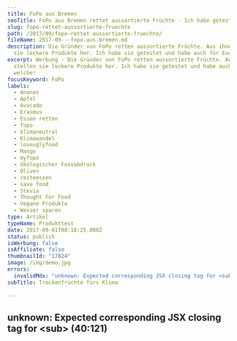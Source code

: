 ```yaml
---
title: FoPo aus Bremen
seoTitle: FoPo aus Bremen rettet aussortierte Früchte - Ich habe getestet
slug: fopo-rettet-aussortierte-fruechte
path: /2017/09/fopo-rettet-aussortierte-fruechte/
fileName: 2017-09---fopo-aus-bremen.md
description: Die Gründer von FoPo retten aussortierte Früchte. Aus ihnen stellen
  sie leckere Produkte her. Ich habe sie getestet und habe auch für Euch welche!
excerpt: Werbung - Die Gründer von FoPo retten aussortierte Früchte. Aus ihnen
  stellen sie leckere Produkte her. Ich habe sie getestet und habe auch für Euch
  welche!
focusKeyword: FoPo
labels:
  - Ananas
  - Apfel
  - Avocado
  - Erasmus
  - Essen retten
  - fopo
  - klimaneutral
  - Klimawandel
  - loveuglyfood
  - Mango
  - myfopo
  - ökologischer Fussabdruck
  - Oliven
  - resteessen
  - save food
  - Stevia
  - Thought For Food
  - Vegane Produkte
  - Wasser sparen
type: Artikel
typeName: Produkttest
date: 2017-09-01T08:18:25.000Z
status: publish
isWerbung: false
isAffiliate: false
thumbnailId: "17824"
image: /img/demo.jpg
errors:
  invalidMdx: "unknown: Expected corresponding JSX closing tag for <sub> (40:121)"
subTitle: Trockenfrüchte fürs Klima
  
---
```


## unknown: Expected corresponding JSX closing tag for &lt;sub> (40:121)

<!--
Werbung\*

**Die Gründer von _FoPo_ haben es sich zur Aufgabe gemacht, aussortierte Früchte
zu retten. Aus ihnen stellen sie leckeres Fruchtpulver und Trockenobst her, das
man zum Beispiel zur Herstellung von Smoothies verwenden kann. Ich habe die
_FoPo_ Produkte jetzt mal getestet.**

Kurz nach meiner Bestellung, landete bei mir ein liebevoll verpacktes Paket.
Heraus purzelten jede Menge kleine Papiertüten mit Fruchtpulver und eine Packung
Apfelstücke. Alle Produkte sind gefriergetrocknet. Dabei bleiben rund 90 Prozent
der natürlichen Vitamine erhalten. Auf Zusatzstoffe wird bewusst verzichtet.
Gesüßt wird mit Stevia.

Weltweit werden jeden Tag tonnenweise gute Früchte weggeschmissen, weil sie
nicht der Norm entsprechen. Sie sind schlichtweg zu groß oder zu klein oder
haben die falsche Größe. Ein Farmer, mit dem _FoPo_ zusammenarbeitet hat zum
Beispiel früher jeden Tage eine komplette Tonne Mangos entsorgt. Und dann kam
_FoPo_ . Die Produkte gibt es im Online-Shop oder im Supermarkt.

## Ein Projekt von Studienkollegen

![FoPo](http://cardamonchai.com/wp-content/uploads/2017/09/36146928163_15f28fcbe8_z-300x200.jpg)

Das internationale Team von _FoPo_ traf sich während eines Erasmus Mundus
Masterprogramms in Lebensmittelinnovation und Produktdesign. _FoPo_ entwickelten
Sie ursprünglich für den _Thought For Food_ Contest. Inzwischen gibt es das
Start-up seit eineinhalb Jahren.

Angetrieben wurden Sie stets vom Gedanken an mehr Nachhaltigkeit und durch die
unvorstellbaren Fakten, dass

- in jeder Sekunde Lebensmittel im Wert von 30.000 Euro verschwendet werden und
  97.000 Kilo Kohlenstoffdioxid durch verwesenden Lebensmittelabfall in die
  Atmosphäre gelangt.
- Bis 2050 zwei Prozent der gesamten Treibhausgasemissionen weltweit allen durch
  Lebensmittelabfall verursacht werden.
- 800 Millionen unterernährte Menschen weltweit mit Nahrung versorgt werden
  könnten, wenn wir nur ein Viertel der verschwendeten Lebensmittel retten
  würden.

Mit jeder Packung eines _FoPo_ Produkts wird die Emission von 265 Gramm CO<sub>2
</sub> verhindert. 20 Liter Wasser spart es obendrein.

## FoPo im Test

![FoPo](http://cardamonchai.com/wp-content/uploads/2017/09/36146929993_21f53f63dc_z-300x200.jpg)

Für mich hörte sich das gleich so an, als müsste ich es mal probieren mit _FoPo_
. Und ich bin zu folgendem Schluss gekommen:

Die Produktidee an sich finde ich sehr gut. Die Verpackungen sind
umweltfreundlich und trotzdem praktisch und wiederverschließbar. Auch der
klimaneutrale Versand ist gut. Doch nun ans Eingemachte: Wie schmeckt _FoPo_ ?
Probiert habe ich zunächst alles pur und unverarbeitet. Alles schmeckt
erstaunlich intensiv. Durch die Gefriertrocknung werden nicht nur die Vitamine,
sondern auch der Geschmack und die Farbe konserviert.

Als nächstes habe ich mir einen Smoothie gemacht. Dafür habe ich einfach eine
Handvoll Apfelschnitze, zwei Esslöffel Mangopulver und kaltes Wasser in den
Mixer gepackt. Das Ergebnis war wirklich saulecker. kann ich nur empfehlen. Auch
mein Mango-Lassi mit etwas Sojajoghurt und Reisdrink hat mir gut geschmeckt. Was
ich klasse finde ist, dass auf jedem Päckchen genau draufsteht, wo die Früchte
gerettet wurden.

Im mitgelieferten Rezeptheft gibt es außerdem noch einen Olivendip,
Energiebällchen und sogar einen Mojito-Käsekuchen. Mir fehlt im Moment ein
Bisschen die Zeit das alles auszuprobieren, aber ich kann es mir gut vorstellen.
Der Phantasie sind auf jeden Fall schon mal keine Grenzen gesetzt und es ist für
jede Lieblings-Geschmacksrichtung was dabei.

## FoPo für Euch

Auch für Euch gibt es _FoPo_ ! Die ersten 50 Besteller, die über meine Seite im
[Online-Shop](http://www.myfopo.com) eine Bestellung aufgeben, bekommen 25
Prozent Rabatt auf alles! Einfach den Rabattcode

ANNEBLOGGTCARDAMONCHAI

eingeben.

Ich wünsche auch Euch viel Spaß beim Testen! Und psst! Auf meiner
[Instagram-Seite](https://www.instagram.com/anne_reko/) und auf
[Facebook](https://www.facebook.com/cardamonchai/) verlose ich zwei _FoPo_
-Produktpakete! Hier geht es zu den
[Teilnahmebedingungen](/datenschutz/teilnahmebedingungen/).

[myflickr tag="annefopo"]

_\*Hinweis: Dieser Artikel enthält Werbung und entstand im Zusammenhang mit
Trusted Blogs. Der Inhalt und meine Meinung wurden dadurch nicht beeinflusst.
[Für Infos dazu bitte hier klicken](https://www.trusted-blogs.com/tipps/werbekennzeichnung).
_

-->

  
